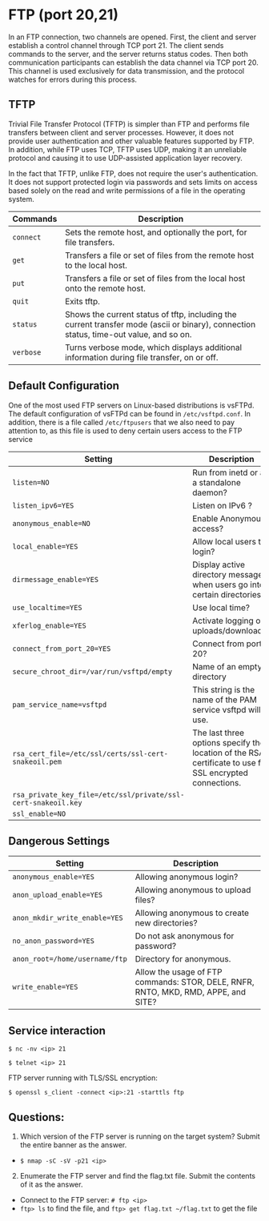 # FTP (port 20,21)
In an FTP connection, two channels are opened. First, the client and server establish a control channel through TCP port 21. The client sends commands to the server, and the server returns status codes. Then both communication participants can establish the data channel via TCP port 20. This channel is used exclusively for data transmission, and the protocol watches for errors during this process.

## TFTP
Trivial File Transfer Protocol (TFTP) is simpler than FTP and performs file transfers between client and server processes. However, it does not provide user authentication and other valuable features supported by FTP. In addition, while FTP uses TCP, TFTP uses UDP, making it an unreliable protocol and causing it to use UDP-assisted application layer recovery.

In the fact that TFTP, unlike FTP, does not require the user's authentication. It does not support protected login via passwords and sets limits on access based solely on the read and write permissions of a file in the operating system.

|Commands|Description|
|-|-|
|`connect`|Sets the remote host, and optionally the port, for file transfers.|
|`get`|Transfers a file or set of files from the remote host to the local host.|
|`put`|Transfers a file or set of files from the local host onto the remote host.|
|`quit`|Exits tftp.|
|`status`|Shows the current status of tftp, including the current transfer mode (ascii or binary), connection status, time-out value, and so on.|
|`verbose`|Turns verbose mode, which displays additional information during file transfer, on or off.|

## Default Configuration
One of the most used FTP servers on Linux-based distributions is vsFTPd. The default configuration of vsFTPd can be found in `/etc/vsftpd.conf`. In addition, there is a file called `/etc/ftpusers` that we also need to pay attention to, as this file is used to deny certain users access to the FTP service

|Setting|Description|
|-|-|
|`listen=NO`|Run from inetd or as a standalone daemon?|
|`listen_ipv6=YES`|Listen on IPv6 ?|
|`anonymous_enable=NO`|Enable Anonymous access?|
|`local_enable=YES`|Allow local users to login?|
|`dirmessage_enable=YES`|Display active directory messages when users go into certain directories?|
|`use_localtime=YES`|Use local time?|
|`xferlog_enable=YES`|Activate logging of uploads/downloads?|
|`connect_from_port_20=YES`|Connect from port 20?|
|`secure_chroot_dir=/var/run/vsftpd/empty`|Name of an empty directory|
|`pam_service_name=vsftpd`|	This string is the name of the PAM service vsftpd will use.|
|`rsa_cert_file=/etc/ssl/certs/ssl-cert-snakeoil.pem`|The last three options specify the location of the RSA certificate to use for SSL encrypted connections.|
|`rsa_private_key_file=/etc/ssl/private/ssl-cert-snakeoil.key`||
|`ssl_enable=NO`||

## Dangerous Settings
|Setting|Description|
|-|-|
|`anonymous_enable=YES`|Allowing anonymous login?|
|`anon_upload_enable=YES`|Allowing anonymous to upload files?|
|`anon_mkdir_write_enable=YES`|Allowing anonymous to create new directories?|
|`no_anon_password=YES`|Do not ask anonymous for password?|
|`anon_root=/home/username/ftp`|Directory for anonymous.|
|`write_enable=YES`|Allow the usage of FTP commands: STOR, DELE, RNFR, RNTO, MKD, RMD, APPE, and SITE?|

## Service interaction
```
$ nc -nv <ip> 21
```
```
$ telnet <ip> 21
```
FTP server running with TLS/SSL encryption:
```
$ openssl s_client -connect <ip>:21 -starttls ftp
```

## Questions: 
1. Which version of the FTP server is running on the target system? Submit the entire banner as the answer.
- `$ nmap -sC -sV -p21 <ip>`
2. Enumerate the FTP server and find the flag.txt file. Submit the contents of it as the answer.
- Connect to the FTP server: `# ftp <ip>`
- `ftp> ls` to find the file, and `ftp> get flag.txt ~/flag.txt` to get the file

